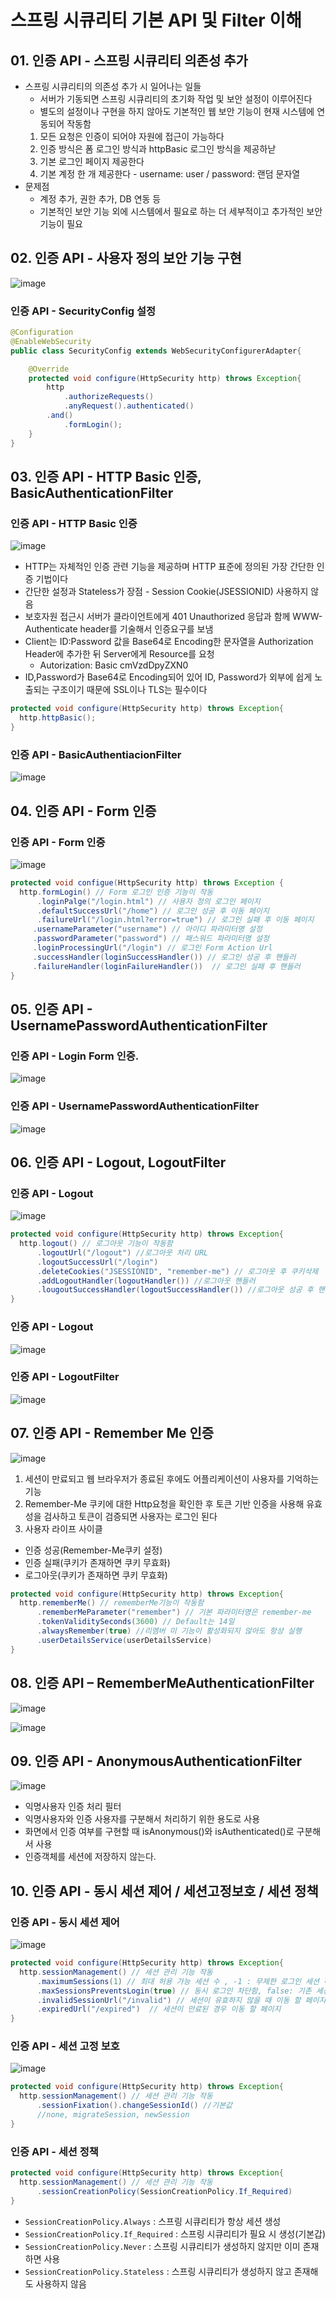# 스프링 시큐리티 기본 API 및 Filter 이해

## 01. 인증 API - 스프링 시큐리티 의존성 추가

- 스프링 시큐리티의 의존성 추가 시 일어나는 일들
  - 서버가 기동되면 스프링 시큐리티의 초기화 작업 및 보안 설정이 이루어진다
  - 별도의 설정이나 구현을 하지 않아도 기본적인 웹 보안 기능이 현재 시스템에 연동되어 작동함
  1. 모든 요청은 인증이 되어야 자원에 접근이 가능하다
  2. 인증 방식은 폼 로그인 방식과 httpBasic 로그인 방식을 제공하낟
  3. 기본 로그인 페이지 제공한다
  4. 기본 계정 한 개 제공한다 - username: user / password: 랜덤 문자열
- 문제점
  - 계정 추가, 권한 추가, DB 연동 등
  - 기본적인 보안 기능 외에 시스템에서 필요로 하는 더 세부적이고 추가적인 보안기능이 필요

## 02. 인증 API - 사용자 정의 보안 기능 구현 
![image](https://user-images.githubusercontent.com/40031858/165889149-6954f674-766d-4180-af7e-6720505f5231.png)

### 인증 API - SecurityConfig 설정
```java
@Configuration
@EnableWebSecurity
public class SecurityConfig extends WebSecurityConfigurerAdapter{

    @Override
    protected void configure(HttpSecurity http) throws Exception{
        http
            .authorizeRequests()
            .anyRequest().authenticated()
        .and()
            .formLogin();
    }
}

```

## 03. 인증 API - HTTP Basic 인증, BasicAuthenticationFilter
### 인증 API - HTTP Basic 인증
![image](https://user-images.githubusercontent.com/40031858/165903185-12e6a119-14ff-4ba3-8465-60f87ef04e74.png)

- HTTP는 자체적인 인증 관련 기능을 제공하며 HTTP 표준에 정의된 가장 간단한 인증 기법이다
- 간단한 설정과 Stateless가 장점 - Session Cookie(JSESSIONID) 사용하지 않음
- 보호자원 접근시 서버가 클라이언트에게 401 Unauthorized 응답과 함께 WWW-Authenticate header를 기술해서 인증요구를 보냄
- Client는 ID:Password 값을 Base64로 Encoding한 문자열을 Authorization Header에 추가한 뒤 Server에게 Resource를 요청
  - Autorization: Basic cmVzdDpyZXN0
- ID,Password가 Base64로 Encoding되어 있어 ID, Password가 외부에 쉽게 노출되는 구조이기 때문에 SSL이나 TLS는 필수이다

```java
protected void configure(HttpSecurity http) throws Exception{
  http.httpBasic();
}
```
### 인증 API - BasicAuthentiacionFilter
![image](https://user-images.githubusercontent.com/40031858/165903650-6392f156-f9b6-462f-907e-21a2cb92b068.png)

## 04. 인증 API - Form 인증
### 인증 API - Form 인증

![image](https://user-images.githubusercontent.com/40031858/165903796-21f75fd8-0645-4261-9a36-71dbbd4419df.png)

```java
protected void configue(HttpSecurity http) throws Exception {
  http.formLogin() // Form 로그인 인증 기능이 작동
      .loginPalge("/login.html") // 사용자 정의 로그인 페이지
      .defaultSuccessUrl("/home") // 로그인 성공 후 이동 페이지
      .failureUrl("/login.html?error=true") // 로그인 실패 후 이동 페이지
     .usernameParameter("username") // 아이디 파라미터명 설정
     .passwordParameter("password") // 패스워드 파라미터명 설정
     .loginProcessingUrl("/login") // 로그인 Form Action Url 
     .successHandler(loginSuccessHandler()) // 로그인 성공 후 핸들러
     .failureHandler(loginFailureHandler())  // 로그인 실패 후 핸들러
}
```

## 05. 인증 API - UsernamePasswordAuthenticationFilter
### 인증 API - Login Form 인증. 
![image](https://user-images.githubusercontent.com/40031858/165906048-25aa9951-824c-463a-8fe3-32d47a4af935.png)

### 인증 API - UsernamePasswordAuthenticationFilter
![image](https://user-images.githubusercontent.com/40031858/165906151-eb4fc3da-039e-4e1b-bdd3-9fb8154af027.png)

## 06. 인증 API - Logout, LogoutFilter
### 인증 API - Logout
![image](https://user-images.githubusercontent.com/40031858/165908238-7a1e079d-59f6-42b1-a769-1a99adc3a7e1.png)

```java
protected void configure(HttpSecurity http) throws Exception{
  http.logout() // 로그아웃 기능이 작동함
      .logoutUrl("/logout") //로그아웃 처리 URL
      .logoutSuccessUrl("/login")
      .deleteCookies("JSESSIONID", "remember-me") // 로그아웃 후 쿠키삭제
      .addLogoutHandler(logoutHandler()) //로그아웃 핸들러
      .lougoutSuccessHandler(logoutSuccessHandler()) //로그아웃 성공 후 핸들러 
}
```

### 인증 API - Logout
![image](https://user-images.githubusercontent.com/40031858/165908574-944c7e77-1687-4b1d-bf82-295e2a9a05f3.png)

### 인증 API - LogoutFilter
![image](https://user-images.githubusercontent.com/40031858/165908938-c746dc44-d18c-4a20-b635-e73e14950529.png)

## 07. 인증 API - Remember Me 인증
![image](https://user-images.githubusercontent.com/40031858/166084224-972521b0-b257-409a-b39e-a878cd26e481.png)

1. 세션이 만료되고 웹 브라우저가 종료된 후에도 어플리케이션이 사용자를 기억하는 기능
2. Remember-Me 쿠키에 대한 Http요청을 확인한 후 토큰 기반 인증을 사용해 유효성을 검사하고 토큰이 검증되면 사용자는 로그인 된다
3. 사용자 라이프 사이클
- 인증 성공(Remember-Me쿠키 설정)
- 인증 실패(쿠키가 존재하면 쿠키 무효화)
- 로그아웃(쿠키가 존재하면 쿠키 무효화)

```java
protected void configure(HttpSecurity http) throws Exception{
  http.rememberMe() // rememberMe기능이 작동함
      .rememberMeParameter("remember") // 기본 파라미터명은 remember-me
      .tokenValiditySeconds(3600) // Default는 14일
      .alwaysRemember(true) //리멤버 미 기능이 활성화되지 않아도 항상 실행
      .userDetailsService(userDetailsService)
}
```

## 08. 인증 API – RememberMeAuthenticationFilter
![image](https://user-images.githubusercontent.com/40031858/166084642-03949011-ec1b-4542-812c-611472a10921.png)

![image](https://user-images.githubusercontent.com/40031858/166084652-9ab5c33e-2264-4a43-91f1-7ecdb3556f90.png)

## 09. 인증 API - AnonymousAuthenticationFilter
![image](https://user-images.githubusercontent.com/40031858/166084869-061276ed-6603-47ed-ad84-2e85bc7e8c95.png)

- 익명사용자 인증 처리 필터
- 익명사용자와 인증 사용자를 구분해서 처리하기 위한 용도로 사용
- 화면에서 인증 여부를 구현할 때 isAnonymous()와 isAuthenticated()로 구분해서 사용
- 인증객체를 세션에 저장하지 않는다.

## 10. 인증 API - 동시 세션 제어 / 세션고정보호 / 세션 정책
### 인증 API - 동시 세션 제어 
![image](https://user-images.githubusercontent.com/40031858/166085142-18ac236c-7140-429c-ab38-555ce0492d74.png)

```java
protected void configure(HttpSecurity http) throws Exception{
  http.sessionManagement() // 세션 관리 기능 작동
      .maximumSessions(1) // 최대 허용 가능 세션 수 , -1 : 무제한 로그인 세션 허용
      .maxSessionsPreventsLogin(true) // 동시 로그인 차단함, false: 기존 세션 만료(default)
      .invalidSessionUrl("/invalid") // 세션이 유효하지 않을 때 이동 할 페이지
      .expiredUrl("/expired")  // 세션이 만료된 경우 이동 할 페이지
}

```

### 인증 API - 세션 고정 보호
![image](https://user-images.githubusercontent.com/40031858/166085222-a8e209f6-00bc-4b63-94b5-1322187d65af.png)

```java
protected void configure(HttpSecurity http) throws Exception{
  http.sessionManagement() // 세션 관리 기능 작동
      .sessionFixation().changeSessionId() //기본값 
      //none, migrateSession, newSession
}
```
### 인증 API - 세션 정책
```java
protected void configure(HttpSecurity http) throws Exception{
  http.sessionManagement() // 세션 관리 기능 작동
      .sessionCreationPolicy(SessionCreationPolicy.If_Required)
}
```
- `SessionCreationPolicy.Always` : 스프링 시큐리티가 항상 세션 생성
- `SessionCreationPolicy.If_Required` : 스프링 시큐리티가 필요 시 생성(기본갑)
- `SessionCreationPolicy.Never` : 스프링 시큐리티가 생성하지 않지만 이미 존재하면 사용
- `SessionCreationPolicy.Stateless` : 스프링 시큐리티가 생성하지 않고 존재해도 사용하지 않음

